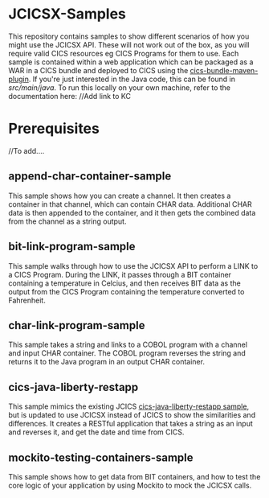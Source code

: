 # JCICSX-Samples

This repository contains samples to show different scenarios of how you might use the JCICSX API. 
These will not work out of the box, as you will require valid CICS resources eg CICS Programs for them to use. 
Each sample is contained within a web application which can be packaged as a WAR in a CICS bundle and deployed to CICS using the [cics-bundle-maven-plugin](https://github.com/IBM/cics-bundle-maven). If you're just interested in the Java code, this can be found in *src/main/java*. To run this locally on your own machine, refer to the documentation here: 
//Add link to KC

# Prerequisites

//To add....



## append-char-container-sample

This sample shows how you can create a channel. It then creates a container in that channel, which can contain CHAR data. Additional CHAR data is then appended to the container, and it then gets the combined data from the channel as a string output. 
  
## bit-link-program-sample

This sample walks through how to use the JCICSX API to perform a LINK to a CICS Program. During the LINK, it passes through a BIT container containing a temperature in Celcius, and then receives BIT data as the output from the CICS Program containing the temperature converted to Fahrenheit. 
  
## char-link-program-sample

This sample takes a string and links to a COBOL program with a channel and input CHAR container. The COBOL program reverses the string and returns it to the Java program in an output CHAR container. 

## cics-java-liberty-restapp

This sample mimics the existing JCICS [cics-java-liberty-restapp sample](https://github.com/cicsdev/cics-java-liberty-restapp/blob/master/src/Java/com/ibm/cicsdev/restapp/InfoResource.java), but is updated to use JCICSX instead of JCICS to show the similarities and differences. It creates a RESTful application that takes a string as an input and reverses it, and get the date and time from CICS. 

## mockito-testing-containers-sample

This sample shows how to get data from BIT containers, and how to test the core logic of your application by using Mockito to mock the JCICSX calls. 
